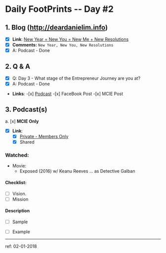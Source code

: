 # Daily FootPrints -- Day #2

## 1. Blog (http://deardanielim.info)
* [x] **Link**: [New Year = New You = New Me + New Resolutions](http://deardanielim.info/new-year-new-you-new-resolutions/)
* [x] **Comments:** `New Year, New You, New Resolutions` 
* [x] A: Podcast - Done

## 2. Q & A
* [x] Q: Day 3 - What stage of the Entrepreneur Journey are you at?
* [x] A: Podcast - Done
*   **Links**:
        -[x] [Podcast](https://international-entrepreneurship.teachable.com/courses/210548/lectures/4106779)
        -[x] FaceBook Post
        -[x] MCIE Post

## 3. Podcast(s)
a. [x] **MCIE Only**
* [x] **Link**: 
    * [x] [Private - Members Only](https://international-entrepreneurship.teachable.com/courses/210548/lectures/4106779)
    * [x] Shared

### Watched: 
* Movie:
    * Exposed (2016) w/ Keanu Reeves ... as Detective Galban


#### Checklist:
<!-- Go over all ideas, goals, plans, mission, vision, + other points below, and after creating the PR, tick the checkboxes that apply. -->
<!-- If you're unsure about any of these, don't hesitate to think and LOL. We're here to help! -->
- [ ] Vision.
- [ ] Mission

#### Description
<!-- Describe your daily checklist + any notes if apropos -->
- [ ] Sample
- [ ] Example


---

ref: 02-01-2018